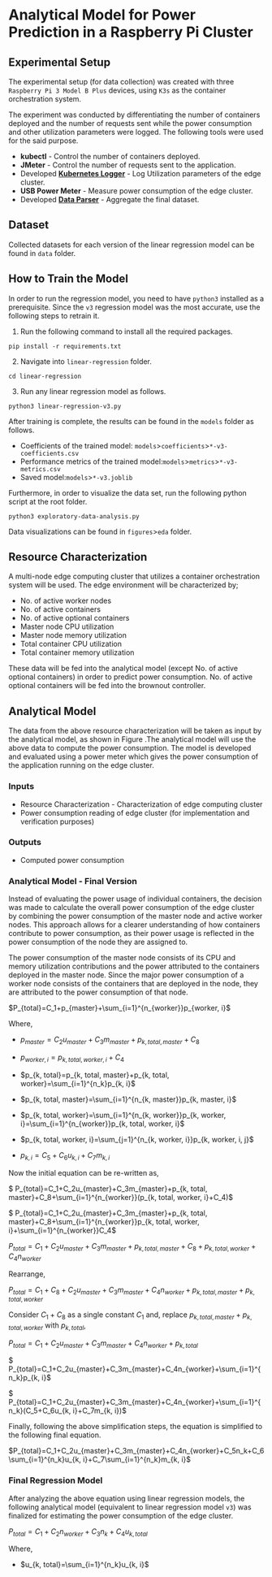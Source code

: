 # Analytical Model for Power Prediction in a Raspberry Pi Cluster

## Experimental Setup
The experimental setup (for data collection) was created with three `Raspberry Pi 3 Model B Plus` devices, using `K3s` as the container orchestration system.

The experiment was conducted by differentiating the number of containers deployed
and the number of requests sent while the power consumption and other utilization
parameters were logged. The following tools were used for the said purpose.
* **kubectl** - Control the number of containers deployed.
* **JMeter** - Control the number of requests sent to the application.
* Developed **[Kubernetes Logger](https://github.com/Lakshan-Banneheke/rpi-logger/blob/main/rpi-logger-v3.py)** - Log Utilization parameters of the edge cluster.
* **USB Power Meter** - Measure power consumption of the edge cluster.
* Developed **[Data Parser](https://github.com/Lakshan-Banneheke/rpi-logger/blob/main/Parser/test-data-parser.py)** - Aggregate the final dataset.

## Dataset
Collected datasets for each version of the linear regression model can be found in `data` folder.

## How to Train the Model

In order to run the regression model, you need to have `python3` installed as a prerequisite. Since the `v3` regression model was the most accurate, use the following steps to retrain it.  
1. Run the following command to install all the required packages.
```shell
pip install -r requirements.txt
```
2. Navigate into `linear-regression` folder.
```shell
cd linear-regression
```
3. Run any linear regression model as follows.
```shell
python3 linear-regression-v3.py
```
After training is complete, the results can be found in the `models` folder as follows.
- Coefficients of the trained model: `models`>`coefficients`>`*-v3-coefficients.csv`
- Performance metrics of the trained model:`models`>`metrics`>`*-v3-metrics.csv`
- Saved model:`models`>`*-v3.joblib`

Furthermore, in order to visualize the data set, run the following python script at the root folder.
```shell
python3 exploratory-data-analysis.py
```
Data visualizations can be found in `figures`>`eda` folder.

## Resource Characterization
A multi-node edge computing cluster that utilizes a container orchestration system will be used. The edge environment will be characterized by;
* No. of active worker nodes
* No. of active containers
* No. of active optional containers
* Master node CPU utilization
* Master node memory utilization
* Total container CPU utilization
* Total container memory utilization

These data will be fed into the analytical model (except No. of active optional containers) in order to predict power consumption. No. of active optional containers will be fed into the brownout controller.

## Analytical Model
The data from the above resource characterization will be taken as input by the analytical model, as shown in Figure .The analytical model will use the above data to compute the power consumption. The model is developed and evaluated using a power meter which gives the power consumption of the application running on the edge cluster.

### Inputs
* Resource Characterization - Characterization of edge computing cluster
* Power consumption reading of edge cluster (for implementation and verification purposes)

### Outputs
* Computed power consumption

### Analytical Model - Final Version
Instead of evaluating the power usage of individual containers, the decision was made to calculate the overall power consumption of the edge cluster by combining the power consumption of the master node and active worker nodes. This approach allows for a clearer understanding of how containers contribute to power consumption, as their power usage is reflected in the power consumption of the node they are assigned to.

The power consumption of the master node consists of its CPU and memory utilization contributions and the power attributed to the containers deployed in the master node. Since the major power consumption of a worker node consists of the containers that are deployed in the node, they are attributed to the power consumption of that node.

$`P_{total}=C_1+p_{master}+\sum_{i=1}^{n_{worker}}p_{worker, i}`$

Where,

- $`p_{master}=C_2u_{master}+C_3m_{master}+p_{k, total, master}+C_8`$

- $`p_{worker, i}=p_{k, total, worker, i}+C_4`$

- $`p_{k, total}=p_{k, total, master}+p_{k, total, worker}=\sum_{i=1}^{n_k}p_{k, i}`$

- $`p_{k, total, master}=\sum_{i=1}^{n_{k, master}}p_{k, master, i}`$

- $`p_{k, total, worker}=\sum_{i=1}^{n_{k, worker}}p_{k, worker, i}=\sum_{i=1}^{n_{worker}}p_{k, total, worker, i}`$

- $`p_{k, total, worker, i}=\sum_{j=1}^{n_{k, worker, i}}p_{k, worker, i, j}`$

- $`p_{k, i}=C_5+C_6u_{k, i}+C_7m_{k, i}`$

Now the initial equation can be re-written as,

$` P_{total}=C_1+C_2u_{master}+C_3m_{master}+p_{k, total, master}+C_8+\sum_{i=1}^{n_{worker}}(p_{k, total, worker, i}+C_4)`$

$` P_{total}=C_1+C_2u_{master}+C_3m_{master}+p_{k, total, master}+C_8+\sum_{i=1}^{n_{worker}}p_{k, total, worker, i}+\sum_{i=1}^{n_{worker}}C_4`$

$` P_{total}=C_1+C_2u_{master}+C_3m_{master}+p_{k, total, master}+C_8+p_{k, total, worker}+C_4n_{worker}`$

Rearrange, 

$` P_{total}=C_1+C_8+C_2u_{master}+C_3m_{master}+C_4n_{worker}+p_{k, total, master}+p_{k, total, worker}`$

Consider $` C_1 + C_8 `$ as a single constant $` C_1 `$ and, replace $`p_{k, total, master}+p_{k, total, worker} `$ with $`p_{k, total} `$,

$` P_{total}=C_1+C_2u_{master}+C_3m_{master}+C_4n_{worker}+p_{k, total}`$ 

$` P_{total}=C_1+C_2u_{master}+C_3m_{master}+C_4n_{worker}+\sum_{i=1}^{n_k}p_{k, i}`$

$` P_{total}=C_1+C_2u_{master}+C_3m_{master}+C_4n_{worker}+\sum_{i=1}^{n_k}(C_5+C_6u_{k, i}+C_7m_{k, i})`$

Finally, following the above simplification steps, the equation is simplified to the following final equation.

$`P_{total}=C_1+C_2u_{master}+C_3m_{master}+C_4n_{worker}+C_5n_k+C_6\sum_{i=1}^{n_k}u_{k, i}+C_7\sum_{i=1}^{n_k}m_{k, i}`$

### Final Regression Model
After analyzing the above equation using linear regression models, the following analytical model (equivalent to linear regression model `v3`) was finalized for estimating the power consumption of the edge cluster.
 
$` P_{total}=C_1+C_2n_{worker}+C_3n_k+C_4u_{k,total} `$

Where,

 - $`u_{k, total}=\sum_{i=1}^{n_k}u_{k, i}`$
